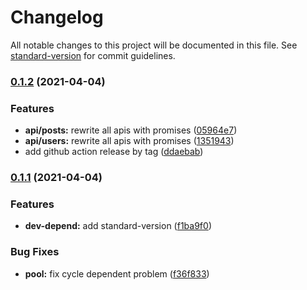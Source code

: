 # Changelog

All notable changes to this project will be documented in this file. See [standard-version](https://github.com/conventional-changelog/standard-version) for commit guidelines.

### [0.1.2](https://github.com/Ahacad/db-pj-backend/compare/v0.1.1...v0.1.2) (2021-04-04)


### Features

* **api/posts:** rewrite all apis with promises ([05964e7](https://github.com/Ahacad/db-pj-backend/commit/05964e72cadda46e399560ea36d0fdb6b0b98949))
* **api/users:** rewrite all apis with promises ([1351943](https://github.com/Ahacad/db-pj-backend/commit/1351943a0b64950a556b6a33a33b6bd889619fff))
* add github action release by tag ([ddaebab](https://github.com/Ahacad/db-pj-backend/commit/ddaebabc5112076765e6d91dc14afcfde52d064b))

### [0.1.1](https://github.com/Ahacad/db-pj-backend/compare/v0.1.0...v0.1.1) (2021-04-04)


### Features

* **dev-depend:** add standard-version ([f1ba9f0](https://github.com/Ahacad/db-pj-backend/commit/f1ba9f0d4bffd880961961af5feb429f82efa496))


### Bug Fixes

* **pool:** fix cycle dependent problem ([f36f833](https://github.com/Ahacad/db-pj-backend/commit/f36f83332da85546aa9c1267bcdd82ebcf9ed548))
